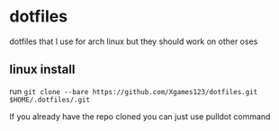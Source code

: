 # dotfiles
dotfiles that I use for arch linux but they should work on other oses


## linux install
run ```git clone --bare https://github.com/Xgames123/dotfiles.git $HOME/.dotfiles/.git```

If you already have the repo cloned you can just use pulldot command
